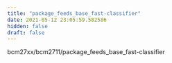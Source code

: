 ```yaml
---
title: "package_feeds_base_fast-classifier"
date: 2021-05-12 23:05:59.582586
hidden: false
draft: false
---
```


bcm27xx/bcm2711/package_feeds_base_fast-classifier

